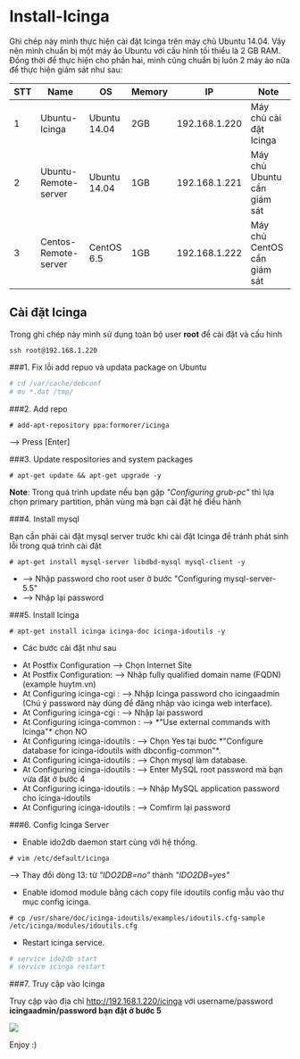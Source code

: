 # Install-Icinga

Ghi chép này mình thực hiện cài đặt Icinga trên máy chủ Ubuntu 14.04. Vậy nên mình chuẩn bị một máy ảo Ubuntu với cấu hình tối thiểu là 2 GB RAM. Đồng thời để thực hiện cho phần hai, mình cũng chuẩn bị luôn 2 máy ảo nữa để thực hiện giám sát như sau:

| STT | Name 						 |OS            | Memory | IP            | Note                   |
|-----|------------------------------|--------------|--------|---------------|------------------------|
| 1   | Ubuntu-Icinga                | Ubuntu 14.04 | 2GB    | 192.168.1.220 | Máy chủ cài đặt Icinga |
| 2   | Ubuntu-Remote-server         | Ubuntu 14.04 | 1GB    | 192.168.1.221 | Máy chủ Ubuntu cần giám sát |
| 3   | Centos-Remote-server         | CentOS 6.5   | 1GB    | 192.168.1.222 | Máy chủ CentOS cần giám sát |

## Cài đặt Icinga

Trong ghi chép này mình sử dụng toàn bộ user **root** để cài đặt và cấu hình

`ssh root@192.168.1.220`

###1. Fix lỗi add repuo và updata package on Ubuntu 

```sh
# cd /var/cache/debconf
# mv *.dat /tmp/
```

###2. Add repo

`# add-apt-repository ppa:formorer/icinga`

--> Press [Enter]

###3. Update respositories and system packages

`# apt-get update && apt-get upgrade -y`

**Note**: Trong quá trình update nếu bạn gặp *"Configuring grub-pc"* thì lựa chọn primary partition, phân vùng mà bạn cài đặt hệ điều hành

###4. Install mysql

Bạn cần phải cài đặt mysql server trước khi cài đặt Icinga để tránh phát sinh lỗi trong quá trình cài đặt

`# apt-get install mysql-server libdbd-mysql mysql-client -y`

- --> Nhập password cho root user ở bước "Configuring mysql-server-5.5"
- --> Nhập lại password

###5. Install Icinga

`# apt-get install icinga icinga-doc icinga-idoutils -y`

- Các bước cài đặt như sau
<ul>
<li>At Postfix Configuration 			--> Chọn Internet Site                                                                                   </li>
<li>At Postfix Configuration: 			-->	Nhập fully qualified domain name (FQDN) (example huytm.vn)                                           </li>
<li>At Configuring icinga-cgi : 		-->	Nhập Icinga password cho icingaadmin (Chú ý password này dùng để đăng nhập vào icinga web interface).</li>
<li>At Configuring icinga-cgi :  		-->	Nhập lại password                                                                                    </li>
<li>At Configuring icinga-common : 		-->	*"Use external commands with Icinga"* chọn NO                                                        </li>
<li>At Configuring icinga-idoutils : 	-->	Chọn Yes tại bước *"Configure database for icinga-idoutils with dbconfig-common"*.                   </li>
<li>At Configuring icinga-idoutils : 	-->	Chọn mysql làm database.                                                                             </li>
<li>At Configuring icinga-idoutils  : 	-->	Enter MySQL root password mà bạn vừa đặt ở bước 4                                                    </li>
<li>At Configuring icinga-idoutils : 	-->	Nhập MySQL application password cho icinga-idoutils                                                  </li>
<li>At Configuring icinga-idoutils : 	-->	Comfirm lại password                                                                                 </li>
</ul>

###6. Config Icinga Server

- Enable ido2db daemon start cùng với hệ thống.

`# vim /etc/default/icinga`

-->  Thay đổi dòng 13: từ *"IDO2DB=no"* thành *"IDO2DB=yes"*

- Enable idomod module bằng cách copy file idoutils config mẫu vào thư mục config icinga.

`# cp /usr/share/doc/icinga-idoutils/examples/idoutils.cfg-sample /etc/icinga/modules/idoutils.cfg`

- Restart icinga service.

```sh
# service ido2db start
# service icinga restart
```

###7. Truy cập vào Icinga

Truy cập vào địa chỉ http://192.168.1.220/icinga với username/password **icingaadmin/password bạn đặt ở bước 5**

<img src=http://i.imgur.com/GHHVGYT.png>

Enjoy :)

